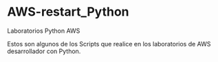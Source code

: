 # AWS-restart_Python
Laboratorios Python AWS

Estos son algunos de los Scripts que realice en los laboratorios de AWS desarrollador con Python.
